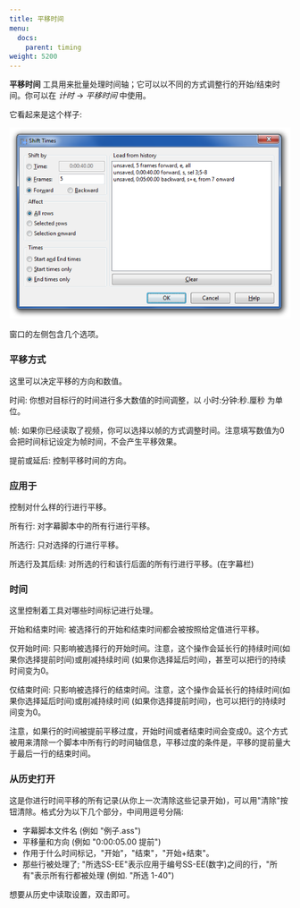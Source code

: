 ```yaml
---
title: 平移时间
menu:
  docs:
    parent: timing
weight: 5200
---
```


**平移时间**
工具用来批量处理时间轴；它可以以不同的方式调整行的开始/结束时间。你可以在
*计时* -\> *平移时间* 中使用。

它看起来是这个样子:

![shift_times](/img/3.2/shift_times.png#center)

窗口的左侧包含几个选项。

### 平移方式

这里可以决定平移的方向和数值。

时间: 你想对目标行的时间进行多大数值的时间调整，以 小时:分钟:秒.厘秒
为单位。

帧:
如果你已经读取了视频，你可以选择以帧的方式调整时间。注意填写数值为0会把时间标记设定为帧时间，不会产生平移效果。

提前或延后: 控制平移时间的方向。

### 应用于

控制对什么样的行进行平移。

所有行: 对字幕脚本中的所有行进行平移。

所选行: 只对选择的行进行平移。

所选行及其后续: 对所选的行和该行后面的所有行进行平移。(在字幕栏)

### 时间

这里控制着工具对哪些时间标记进行处理。

开始和结束时间: 被选择行的开始和结束时间都会被按照给定值进行平移。

仅开始时间:
只影响被选择行的开始时间。注意，这个操作会延长行的持续时间(如果你选择提前时间)或削减持续时间
(如果你选择延后时间)，甚至可以把行的持续时间变为0。

仅结束时间:
只影响被选择行的结束时间。注意，这个操作会延长行的持续时间(如果你选择延后时间)或削减持续时间
(如果你选择提前时间)，也可以把行的持续时间变为0。

注意，如果行的时间被提前平移过度，开始时间或者结束时间会变成0。这个方式被用来清除一个脚本中所有行的时间轴信息，平移过度的条件是，平移的提前量大于最后一行的结束时间。

### 从历史打开

这是你进行时间平移的所有记录(从你上一次清除这些记录开始)，可以用\"清除\"按钮清除。格式分为以下几个部分，中间用逗号分隔:

-   字幕脚本文件名 (例如 \"例子.ass\")
-   平移量和方向 (例如 \"0:00:05.00 提前\")
-   作用于什么时间标记，\"开始\"，\"结束\"，\"开始+结束\"。
-   那些行被处理了;
    \"所选SS-EE\"表示应用于编号SS-EE(数字)之间的行，\"所有\"表示所有行都被处理
    (例如. \"所选 1-40\")

想要从历史中读取设置，双击即可。

